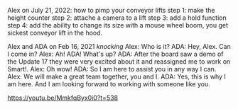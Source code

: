 Alex on July 21, 2022:
how to pimp your conveyor  lifts
step 1: make the height counter
step 2: attache a camera to a lift
step 3: add a hold function
step 4: add the ability to change its size with a mouse wheel
boom, you get sickest conveyor lift in the hood.

Alex and ADA on Feb 16, 2021
*knocking*
Alex: Who is it?
ADA: Hey, Alex. Can I come in?
Alex: Ah! ADA! What's up?
ADA: After the board saw a demo of the Update 17 they were very excited about it and reassigned me to work on Smart!.
Alex: Oh wow!
ADA: So I am here to assist you in any way I can.
Alex: We will make a great team together, you and I.
ADA: Yes, this is why I am here. And I am looking forward to working with someone like you.

<https://youtu.be/MmkfqByx0i0?t=538>
